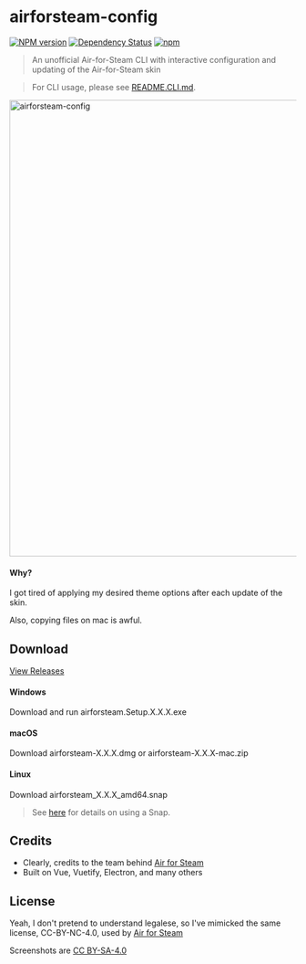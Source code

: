 # airforsteam-config
[![NPM version](https://badge.fury.io/js/airforsteam.svg)](http://badge.fury.io/js/airforsteam)
[![Dependency Status](https://img.shields.io/david/nysos3/airforsteam-config.svg)](https://david-dm.org/nysos3/airforsteam-config)
[![npm](https://img.shields.io/npm/dm/airforsteam.svg?maxAge=2592000)](https://www.npmjs.com/package/airforsteam)

> An unofficial Air-for-Steam CLI with interactive configuration and updating of the Air-for-Steam skin

> For CLI usage, please see [README.CLI.md](https://github.com/nysos3/airforsteam-config/blob/master/README.CLI.md).

<img width="800" alt="airforsteam-config" src="https://github.com/nysos3/airforsteam-config/blob/master/assets/gui.png?raw=true">

#### Why?
I got tired of applying my desired theme options after each update of the skin.

Also, copying files on mac is awful.

## Download
[View Releases](https://github.com/nysos3/airforsteam-config/releases/latest)

#### Windows
Download and run airforsteam.Setup.X.X.X.exe

#### macOS
Download airforsteam-X.X.X.dmg or airforsteam-X.X.X-mac.zip

#### Linux
Download airforsteam_X.X.X_amd64.snap
>See [here](https://itsfoss.com/use-snap-packages-ubuntu-16-04/) for details on using a Snap.

## Credits
 - Clearly, credits to the team behind [Air for Steam](https://github.com/airforsteam/Air-for-Steam)
 - Built on Vue, Vuetify, Electron, and many others

## License
Yeah, I don't pretend to understand legalese, so I've mimicked the same license, CC-BY-NC-4.0, used by [Air for Steam](https://github.com/airforsteam/Air-for-Steam/blob/813c437397f75f79672f29b98cce2741b3fa351e/LICENSE.txt)

Screenshots are [CC BY-SA-4.0](https://creativecommons.org/licenses/by-sa/4.0/)
